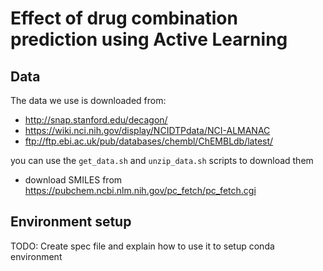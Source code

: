 # Effect of drug combination prediction using Active Learning

## Data

The data we use is downloaded from: 
- http://snap.stanford.edu/decagon/ 
- https://wiki.nci.nih.gov/display/NCIDTPdata/NCI-ALMANAC
- ftp://ftp.ebi.ac.uk/pub/databases/chembl/ChEMBLdb/latest/

you can use the ```get_data.sh``` and ```unzip_data.sh``` scripts to download them

- download SMILES from https://pubchem.ncbi.nlm.nih.gov/pc_fetch/pc_fetch.cgi

## Environment setup

TODO: Create spec file and explain how to use it to setup conda environment

